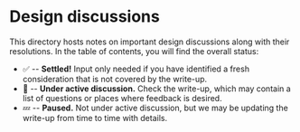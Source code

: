 # Design discussions

This directory hosts notes on important design discussions along with their resolutions.
In the table of contents, you will find the overall status:

* ✅ -- **Settled!** Input only needed if you have identified a fresh consideration that is not covered by the write-up.
* 💬 -- **Under active discussion.** Check the write-up, which may contain a list of questions or places where feedback is desired.
* 💤 -- **Paused.** Not under active discussion, but we may be updating the write-up from time to time with details.

